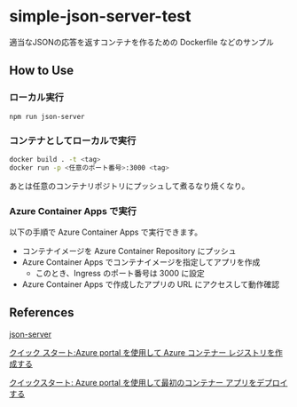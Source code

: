 # simple-json-server-test
適当なJSONの応答を返すコンテナを作るための Dockerfile などのサンプル

## How to Use
### ローカル実行

```node
npm run json-server
```
### コンテナとしてローカルで実行

```bash
docker build . -t <tag>
docker run -p <任意のポート番号>:3000 <tag>
```

あとは任意のコンテナリポジトリにプッシュして煮るなり焼くなり。

### Azure Container Apps で実行
以下の手順で Azure Container Apps で実行できます。

- コンテナイメージを Azure Container Repository にプッシュ
- Azure Container Apps でコンテナイメージを指定してアプリを作成
  - このとき、Ingress のポート番号は 3000 に設定
- Azure Container Apps で作成したアプリの URL にアクセスして動作確認

## References
[json-server](https://github.com/typicode/json-server)

[クイック スタート:Azure portal を使用して Azure コンテナー レジストリを作成する](https://learn.microsoft.com/ja-jp/azure/container-registry/container-registry-get-started-portal?tabs=azure-cli)

[クイックスタート: Azure portal を使用して最初のコンテナー アプリをデプロイする](https://learn.microsoft.com/ja-jp/azure/container-apps/quickstart-portal)
